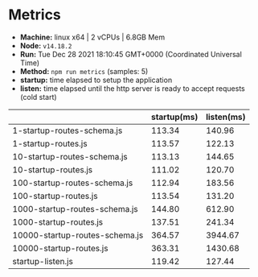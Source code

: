 # Metrics
* __Machine:__ linux x64 | 2 vCPUs | 6.8GB Mem
* __Node:__ `v14.18.2`
* __Run:__ Tue Dec 28 2021 18:10:45 GMT+0000 (Coordinated Universal Time)
* __Method:__ `npm run metrics` (samples: 5)
* __startup:__ time elapsed to setup the application
* __listen:__ time elapsed until the http server is ready to accept requests (cold start)

| | startup(ms) | listen(ms) |
|-| -       | -      |
| 1-startup-routes-schema.js | 113.34 | 140.96 |
| 1-startup-routes.js | 113.57 | 122.13 |
| 10-startup-routes-schema.js | 113.13 | 144.65 |
| 10-startup-routes.js | 111.02 | 120.70 |
| 100-startup-routes-schema.js | 112.94 | 183.56 |
| 100-startup-routes.js | 113.54 | 131.20 |
| 1000-startup-routes-schema.js | 144.80 | 612.90 |
| 1000-startup-routes.js | 137.51 | 241.34 |
| 10000-startup-routes-schema.js | 364.57 | 3944.67 |
| 10000-startup-routes.js | 363.31 | 1430.68 |
| startup-listen.js | 119.42 | 127.44 |
